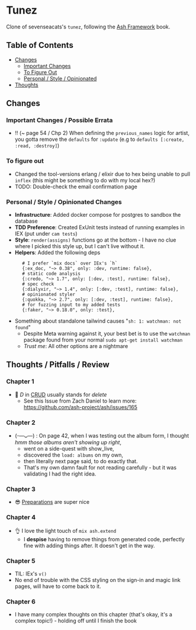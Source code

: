 # Tunez

Clone of sevenseacats's `tunez`, following the [Ash Framework](https://pragprog.com/titles/ldash/ash-framework/) book.

## Table of Contents

* [Changes](#changes)
  * [Important Changes](#important-changes--possible-errata)
  * [To Figure Out](#to-figure-out)
  * [Personal / Style / Opinionated](#personal--style--opinionated-changes)
* [Thoughts](#thoughts--pitfalls--review)

## Changes 

### Important Changes / Possible Errata

* ‼️ (~ page 54 / Chp 2) When defining the `previous_names` logic for artist, you gotta remove the `defaults` for `:update` (e.g to `defaults [:create, :read, :destroy]`) 

### To figure out

* Changed the tool-versions erlang / elixir due to hex being unable to pull `inflex` (this might be something to do with my local hex?)
* TODO: Double-check the email confirmation page

### Personal / Style / Opinionated Changes

* **Infrastructure**: Added docker compose for postgres to sandbox the database
* **TDD Preference**: Created ExUnit tests instead of running examples in IEX (put under `cam tests`)
* **Style**: `render(assigns)` functions go at the bottom - I have no clue where I picked this style up, but I can't live without it.
* **Helpers**: Added the following deps

```
      # I prefer `mix docs` over IEx's `h`
      {:ex_doc, "~> 0.38", only: :dev, runtime: false},
      # static code analysis
      {:credo, "~> 1.7", only: [:dev, :test], runtime: false},
      # spec check
      {:dialyxir, "~> 1.4", only: [:dev, :test], runtime: false},
      # opinionated styler
      {:quokka, "~> 2.7", only: [:dev, :test], runtime: false},
      # for fuzzing input to my added tests
      {:faker, "~> 0.18.0", only: :test},
```

* Something about standalone tailwind causes "`sh: 1: watchman: not found`"
  * Despite Meta warning against it, your best bet is to use the `watchman` package found from your normal `sudo apt-get install watchman`
  * *Trust me*: All other options are a nightmare



## Thoughts / Pitfalls / Review

### Chapter 1

* 🤔 *D* in [CRUD](https://en.wikipedia.org/wiki/Create,_read,_update_and_delete) usually stands for *delete*
  * See this Issue from Zach Daniel to learn more: https://github.com/ash-project/ash/issues/165

### Chapter 2 

* (ᵕ—ᴗ—) : On page 42, when I was testing out the album form, I thought *hmm those albums aren't showing up right*, 
  * went on a side-quest with show_live, 
  * discovered the `load: albums` on my own, 
  * then literally next page said, to do exactly that.
  * That's my own damn fault for not reading carefully - but it was validating I had the right idea.
 
### Chapter 3

* 😎 [Preparations](https://hexdocs.pm/ash/preparations.html) are super nice

### Chapter 4

* 👌 I love the light touch of `mix ash.extend`
  *  I **despise** having to remove things from generated code, perfectly fine with adding things after. It doesn't get in the way.

### Chapter 5

* TIL: IEx's `v()`
* No end of trouble with the CSS styling on the sign-in and magic link pages, will have to come back to it.

### Chapter 6

* I have many complex thoughts on this chapter (that's okay, it's a complex topic!) - holding off until I finish the book

<!-- page 65 -->
